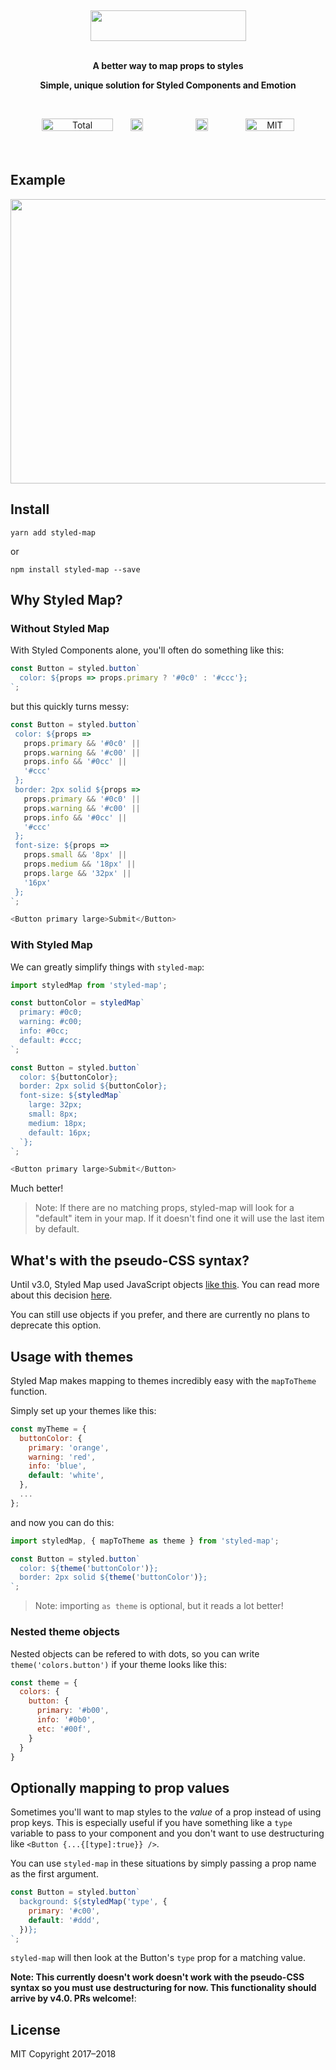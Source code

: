 <br /><div align="center">
  
<img src="https://i.imgur.com/IQ37K7m.png" height="49px" width="249px" /><br />
<br />
  
**A better way to map props to styles**

**Simple, unique solution for Styled Components and Emotion**

<br />

<a href="https://www.npmjs.com/package/styled-map" target="_blank"><img src="https://img.shields.io/badge/dynamic/json.svg?label=downloads&url=https%3A%2F%2Fapi.npmjs.org%2Fdownloads%2Fpoint%2F2017-01-01%3A2021-01-01%2Fstyled-map&query=downloads&colorB=blue" alt="Total downloads" height="20px" width="114px" /></a> <a href="https://github.com/scf4/styled-map/stargazers"><img src="https://img.shields.io/github/stars/scf4/styled-map.svg" alt="GitHub Stars" height="20px" style="min-width: 68px" /></a> <a href="#"><img src="https://img.shields.io/bundlephobia/min/styled-map.svg" alt="Bundle size" height="20px" style="min-width: 132px" /></a> <a href="#"><img src="https://img.shields.io/packagist/l/doctrine/orm.svg" alt="MIT License" height="20px" width="78px" /></a><br /><br /><br />

</div>

## Example

<img src="https://i.imgur.com/aohFk5k.png" height="455px" width="522px" />

## Install
`yarn add styled-map`

or

`npm install styled-map --save`

## Why Styled Map?

### Without Styled Map
With Styled Components alone, you'll often do something like this:

```js
const Button = styled.button`
  color: ${props => props.primary ? '#0c0' : '#ccc'};
`;

 ```

 but this quickly turns messy:

 ```js
const Button = styled.button`
  color: ${props =>
    props.primary && '#0c0' ||
    props.warning && '#c00' ||
    props.info && '#0cc' ||
    '#ccc'
  };
  border: 2px solid ${props =>
    props.primary && '#0c0' ||
    props.warning && '#c00' ||
    props.info && '#0cc' ||
    '#ccc'
  };
  font-size: ${props =>
    props.small && '8px' ||
    props.medium && '18px' ||
    props.large && '32px' ||
    '16px'
  };
`;

<Button primary large>Submit</Button>
 ```

### With Styled Map
We can greatly simplify things with `styled-map`:

```js
import styledMap from 'styled-map';

const buttonColor = styledMap`
  primary: #0c0;
  warning: #c00;
  info: #0cc;
  default: #ccc;
`;

const Button = styled.button`
  color: ${buttonColor};
  border: 2px solid ${buttonColor};
  font-size: ${styledMap`
    large: 32px;
    small: 8px;
    medium: 18px;
    default: 16px;
  `};
`;

<Button primary large>Submit</Button>

```

Much better! 

> Note: If there are no matching props, styled-map will look for a "default" item in your map. If it doesn't find one it will use the last item by default.

## What's with the pseudo-CSS syntax?

Until v3.0, Styled Map used JavaScript objects <a href="https://gist.github.com/scf4/4498561f2f38a82b7525be2b4bc94a61" target="_blank">like this</a>. You can read more about this decision [here](https://github.com/scf4/styled-map/issues/7).

You can still use objects if you prefer, and there are currently no plans to deprecate this option.

## Usage with themes

Styled Map makes mapping to themes incredibly easy with the `mapToTheme` function.

Simply set up your themes like this:

```js
const myTheme = {
  buttonColor: {
    primary: 'orange',
    warning: 'red',
    info: 'blue',
    default: 'white',
  },
  ...
};
```

and now you can do this:

```js
import styledMap, { mapToTheme as theme } from 'styled-map';

const Button = styled.button`
  color: ${theme('buttonColor')};
  border: 2px solid ${theme('buttonColor')};
`;

```

> Note: importing `as theme` is optional, but it reads a lot better!

### Nested theme objects

Nested objects can be refered to with dots, so you can write `theme('colors.button')` if your theme looks like this:

```js
const theme = {
  colors: {
    button: {
      primary: '#b00',
      info: '#0b0',
      etc: '#00f',
    }
  }
}
```

## Optionally mapping to prop values 

Sometimes you'll want to map styles to the *value* of a prop instead of using prop keys. This is especially useful if you have something like a `type` variable to pass to your component and you don't want to use destructuring like `<Button {...{[type]:true}} />`.

You can use `styled-map` in these situations by simply passing a prop name as the first argument. 

```js
const Button = styled.button`
  background: ${styledMap('type', {
    primary: '#c00',
    default: '#ddd',
  })};
`;
```

`styled-map` will then look at the Button's `type` prop for a matching value.

**Note: This currently doesn't work doesn't work with the pseudo-CSS syntax so you must use destructuring for now. This functionality should arrive by v4.0. PRs welcome!**:

## License

MIT Copyright 2017–2018
